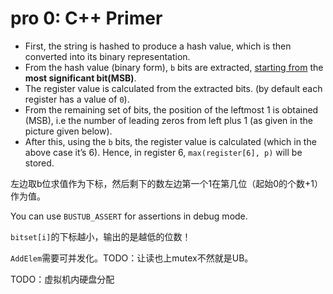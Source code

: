 
# pro 0: C++ Primer



- First, the string is hashed to produce a hash value, which is then converted into its binary representation. 
- From the hash value (binary form), `b` bits are extracted, <u>starting from</u> the **most significant bit(MSB)**. 
- The register value is calculated from the extracted bits. (by default each register has a value of `0`).
- From the remaining set of bits, the position of the leftmost 1 is obtained (MSB), i.e the number of leading zeros from left plus 1 (as given in the picture given below).
- After this, using the `b` bits, the register value is calculated (which in the above case it’s 6). Hence, in register 6, `max(register[6], p)` will be stored.

左边取b位求值作为下标，然后剩下的数左边第一个1在第几位（起始0的个数+1）作为值。

You can use `BUSTUB_ASSERT` for assertions in debug mode.

`bitset[i]`的下标越小，输出的是越低的位数！

`AddElem`需要可并发化。TODO：让读也上mutex不然就是UB。

TODO：虚拟机内硬盘分配





